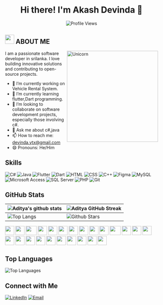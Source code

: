 <h1 align="center">Hi there! I'm Akash Devinda 👋</h1>

<p align="center">
  <img src="https://komarev.com/ghpvc/?username=akashdevinda" alt="Profile Views">
</p>


## <img src="https://media.giphy.com/media/ObNTw8Uzwy6KQ/giphy.gif" width="30px"> ABOUT ME

<img align="right" width=300px alt="Unicorn" src="https://c.tenor.com/GN73MKBawZYAAAAi/busy-cute.gif" />
I am a passionate software developer in srilanka. I love building innovative solutions and contributing to open-source projects.

- 🔭 I’m currently working on Vehicle Rental System.  
- 🌱 I’m currently learning flutter,Dart programming.
- 👯 I’m looking to collaborate on software development projects, especially those involving c#.
- 💬 Ask me about c#,java
- 📫 How to reach me: devinda.ytx@gmail.com
- 😄 Pronouns: He/Him


## Skills

![C#](https://img.shields.io/badge/-C%23-333333?style=flat&logo=c-sharp)
![Java](https://img.shields.io/badge/-Java-333333?style=flat&logo=java)
![Flutter](https://img.shields.io/badge/-Flutter-333333?style=flat&logo=flutter)
![Dart](https://img.shields.io/badge/-Dart-333333?style=flat&logo=dart)
![HTML](https://img.shields.io/badge/-HTML-333333?style=flat&logo=html5)
![CSS](https://img.shields.io/badge/-CSS-333333?style=flat&logo=css3)
![C++](https://img.shields.io/badge/-C++-333333?style=flat&logo=c%2B%2B)
![Figma](https://img.shields.io/badge/-Figma-333333?style=flat&logo=figma&logoColor=white)
![MySQL](https://img.shields.io/badge/-MySQL-333333?style=flat&logo=mysql)
![Microsoft Access](https://img.shields.io/badge/-Microsoft%20Access-333333?style=flat&logo=microsoft-access&logoColor=white)
![SQL Server](https://img.shields.io/badge/-Microsoft%20SQL%20Server-333333?style=flat&logo=microsoft-sql-server)
![PHP](https://img.shields.io/badge/-PHP-333333?style=flat&logo=php)
![Git](https://img.shields.io/badge/-Git-333333?style=flat&logo=git)



## GitHub Stats

| ![Aditya's github stats](https://github-readme-stats.vercel.app/api?username=dadevindaa&show_icons=true&theme=tokyonight) | ![Aditya GitHub Streak](https://github-readme-streak-stats.herokuapp.com/?user=Aditya664&theme=tokyonight) |
| --- | --- |
| ![Top Langs](https://github-readme-stats.vercel.app/api/top-langs/?username=dadevindaa&theme=tokyonight) | ![Github Stars](https://github-readme-stats.vercel.app/api?username=dadevindaashow_icons=true&locale=en&count_private=true&hide_rank=true&custom_title=My%20GitHub%20Stats&disable_animations=true&theme=tokyonight) |

<div>
    <img src="https://cultofthepartyparrot.com/parrots/hd/githubparrot.gif" width="30" height="30"/>
    <img src="https://cultofthepartyparrot.com/flags/hd/indiaparrot.gif" width="30" height="30"/>
    <img src="https://cultofthepartyparrot.com/parrots/asyncparrot.gif" width="36" height="30"/>
    <img src="https://cultofthepartyparrot.com/parrots/exceptionallyfastparrot.gif" width="30" height="30"/>
    <img src="https://cultofthepartyparrot.com/parrots/hd/60fpsparrot.gif" width="30" height="30"/>
    <img src="https://cultofthepartyparrot.com/parrots/hd/jumpingparrot.gif" width="30" height="30"/>
    <img src="https://cultofthepartyparrot.com/parrots/hd/opensourceparrot.gif" width="30" height="30"/>
    <img src="https://cultofthepartyparrot.com/parrots/hd/dealwithitnowparrot.gif" width="30" height="30"/>
    <img src="https://cultofthepartyparrot.com/parrots/hd/hypnoparrotlight.gif" width="30" height="30"/>
    <img src="https://cultofthepartyparrot.com/parrots/databaseparrot.gif" width="30" height="30"/>
    <img src="https://cultofthepartyparrot.com/parrots/fixparrot.gif" width="36" height="30"/>
    <img src="https://cultofthepartyparrot.com/parrots/hd/laptop_parrot.gif" width="30" height="30"/>
    <img src="https://cultofthepartyparrot.com/parrots/hd/spinningparrot.gif" width="30" height="30"/>
    <img src="https://cultofthepartyparrot.com/parrots/hd/levitationparrot.gif" width="30" height="30"/>
    <img src="https://cultofthepartyparrot.com/parrots/hd/meldparrot.gif" width="30" height="30"/>
    <img src="https://cultofthepartyparrot.com/parrots/slomoparrot.gif" width="30" height="30"/>
    <img src="https://cultofthepartyparrot.com/parrots/hd/moonwalkingparrot.gif" width="30" height="30"/>
    <img src="https://cultofthepartyparrot.com/parrots/hd/stableparrot.gif" width="30" height="30"/>
    <img src="https://cultofthepartyparrot.com/parrots/hd/scienceparrot.gif" width="30" height="30"/>
    <img src="https://cultofthepartyparrot.com/parrots/hd/pirateparrot.gif" width="30" height="30"/>
    <img src="https://cultofthepartyparrot.com/parrots/hd/footballparrot.gif" width="30" height="30"/>
    <img src="https://cultofthepartyparrot.com/parrots/hd/illuminatiparrot.gif" width="30" height="30"/>
    <img src="https://cultofthepartyparrot.com/parrots/hd/hypnoparrotdark.gif" width="30" height="30"/>
    <img src="https://cultofthepartyparrot.com/parrots/hd/mustacheparrot.gif" width="30" height="30"/>
</div>

## Top Languages

![Top Languages](https://github-readme-stats.vercel.app/api/top-langs/?username=yourusername&layout=compact&hide_border=true)

## Connect with Me

[![LinkedIn](https://img.shields.io/badge/-LinkedIn-0077B5?style=flat&logo=LinkedIn&logoColor=white)](https://www.linkedin.com/in/akash-devinda-b3874b312)
[![Email](https://img.shields.io/badge/-Email-D14836?style=flat&logo=Gmail&logoColor=white)](mailto:devinda.ytx@gmail.com)


